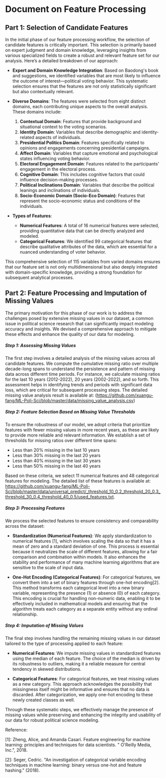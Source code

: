 # Document on Feature Processing

## Part 1: Selection of Candidate Features

In the initial phase of our feature processing workflow, the selection of candidate features is critically important. This selection is primarily based on expert judgment and domain knowledge, leveraging insights from various specialized fields to create a robust and relevant feature set for our analysis. Here’s a detailed breakdown of our approach:

- **Expert and Domain Knowledge Integration**: Based on Baodong's book and suggestions, we identified variables that are most likely to influence the outcome of interest—political voting behavior. This systematic selection ensures that the features are not only statistically significant but also contextually relevant.

- **Diverse Domains**: The features were selected from eight distinct domains, each contributing unique aspects to the overall analysis. These domains include:
  1. **Contextual Domain**: Features that provide background and situational context to the voting scenarios.
  2. **Identity Domain**: Variables that describe demographic and identity-related aspects of individuals.
  3. **Presidential Politics Domain**: Features specifically related to opinions and engagements concerning presidential campaigns.
  4. **Affect Domain**: Variables that capture emotional and psychological states influencing voting behavior.
  5. **Electoral Engagement Domain**: Features related to the participants' engagement in the electoral process.
  6. **Cognitive Domain**: This includes cognitive factors that could influence decision-making processes.
  7. **Political Inclinations Domain**: Variables that describe the political leanings and inclinations of individuals.
  8. **Socio-Economic Domain (Socio-Eco Domain)**: Features that represent the socio-economic status and conditions of the individuals.

- **Types of Features**:
  - **Numerical Features**: A total of 16 numerical features were selected, providing quantitative data that can be directly analyzed and modeled.
  - **Categorical Features**: We identified 99 categorical features that describe qualitative attributes of the data, which are essential for a nuanced understanding of voter behavior.

This comprehensive selection of 115 variables from varied domains ensures that our feature set is not only multidimensional but also deeply integrated with domain-specific knowledge, providing a strong foundation for subsequent analytical processes.

## Part 2: Feature Processing and Imputation of Missing Values

The primary motivation for this phase of our work is to address the challenges posed by extensive missing values in our dataset, a common issue in political science research that can significantly impact modeling accuracy and insights. We devised a comprehensive approach to mitigate these effects and enhance the quality of our data for modeling.

##### Step 1: Assessing Missing Values
The first step involves a detailed analysis of the missing values across all candidate features. We compute the cumulative missing ratio over multiple decade-long spans to understand the persistence and pattern of missing data across different time periods. For instance, we calculate missing ratios for the last 10 years (2012-2022), 20 years (2002-2022), and so forth. This assessment helps in identifying trends and periods with significant data loss, which are critical for subsequent processing steps. The detailed missing value analysis result is available at: (https://github.com/xuangu-fang/ML-Poli-Sci/blob/master/data/missing_value_analysis.csv)

##### Step 2: Feature Selection Based on Missing Value Thresholds
To ensure the robustness of our model, we adopt criteria that prioritize features with fewer missing values in more recent years, as these are likely to provide more reliable and relevant information. We establish a set of thresholds for missing ratios over different time spans:

- Less than 20% missing in the last 10 years
- Less than 30% missing in the last 20 years
- Less than 40% missing in the last 30 years
- Less than 50% missing in the last 40 years

Based on these criteria, we select 11 numerical features and 48 categorical features for modeling. The detailed list of these features is available at: https://github.com/xuangu-fang/ML-Poli-Sci/blob/master/data/universal_predict/_threshold_10_0.2_threshold_20_0.3_threshold_30_0.4_threshold_40_0.5/used_features.txt.

##### Step 3: Processing Features
We process the selected features to ensure consistency and comparability across the dataset:

- **Standardization (Numerical Features)**: We apply standardization to numerical features [1], which involves scaling the data so that it has a mean of zero and a standard deviation of one. This process is essential because it neutralizes the scale of different features, allowing for a fair comparison and combination within models. It also enhances the stability and performance of many machine learning algorithms that are sensitive to the scale of input data.

- **One-Hot Encoding (Categorical Features)**: For categorical features, we convert them into a set of binary features through one-hot encoding[2]. This method transforms each categorical level into a new binary variable, representing the presence (1) or absence (0) of each category. This encoding is crucial for handling non-numeric data, enabling it to be effectively included in mathematical models and ensuring that the algorithm treats each category as a separate entity without any ordinal relationship.

##### Step 4: Imputation of Missing Values
The final step involves handling the remaining missing values in our dataset tailored to the type of processing applied to each feature:

- **Numerical Features**: We impute missing values in standardized features using the median of each feature. The choice of the median is driven by its robustness to outliers, making it a reliable measure for central tendency in skewed distributions.

- **Categorical Features**: For categorical features, we treat missing values as a new category. This approach acknowledges the possibility that missingness itself might be informative and ensures that no data is discarded. After categorization, we apply one-hot encoding to these newly created classes as well.

Through these systematic steps, we effectively manage the presence of missing values while preserving and enhancing the integrity and usability of our data for robust political science modeling.


Reference:

[1]: Zheng, Alice, and Amanda Casari. Feature engineering for machine learning: principles and techniques for data scientists. " O'Reilly Media, Inc.", 2018.

[2]: Seger, Cedric. "An investigation of categorical variable encoding techniques in machine learning: binary versus one-hot and feature hashing." (2018).

